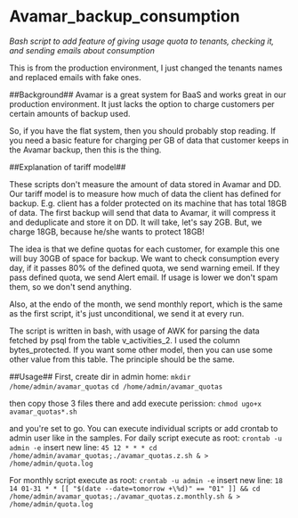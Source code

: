 # Avamar_backup_consumption
*Bash script to add feature of giving usage quota to tenants, checking it, and sending emails about consumption*

This is from the production environment, I just changed the tenants names and replaced emails with fake ones.

##Background##
Avamar is a great system for BaaS and works great in our production environment. It just lacks the option to charge customers per certain amounts of backup used.

So, if you have the flat system, then you should probably stop reading. If you need a basic feature for charging per GB of data that customer keeps in the Avamar backup, then this is the thing.

##Explanation of tariff model##

These scripts don't measure the amount of data stored in Avamar and DD. Our tariff model is to measure how much of data the client has defined for backup. E.g. client has a folder protected on its machine that has total 18GB of data. The first backup will send that data to Avamar, it will compress it and deduplicate and store it on DD. It will take, let's say 2GB. But, we charge 18GB, because he/she wants to protect 18GB!

The idea is that we define quotas for each customer, for example this one will buy 30GB of space for backup. We want to check consumption every day, if it passes 80% of the defined quota, we send warning emeil.
If they pass defined quota, we send Alert email. If usage is lower we don't spam them, so we don't send anything.

Also, at the endo of the month, we send monthly report, which is the same as the first script, it's just unconditional, we send it at every run.

The script is written in bash, with usage of AWK for parsing the data fetched by psql from the table v_activities_2. I used the column bytes_protected.
If you want some other model, then you can use some other value from this table. The principle should be the same.

##Usage##
First, create dir in admin home:
`mkdir /home/admin/avamar_quotas`
`cd /home/admin/avamar_quotas`

then copy those 3 files there and add execute perission:
`chmod ugo+x avamar_quotas*.sh`

and you're set to go. You can execute individual scripts or add crontab to admin user like in the samples.
For daily script execute as root:
`crontab -u admin -e`
insert new line:
`45 12 * * * cd /home/admin/avamar_quotas;./avamar_quotas.z.sh & > /home/admin/quota.log`

For monthly script execute as root:
`crontab -u admin -e`
insert new line:
`18 14 01-31 * * [[ "$(date --date=tomorrow +\%d)" == "01" ]] && cd /home/admin/avamar_quotas;./avamar_quotas.z.monthly.sh & > /home/admin/quota.log`
